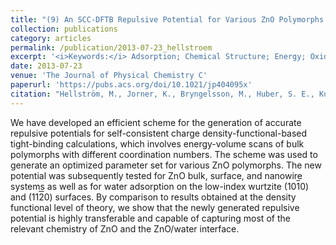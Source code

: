 ```yaml
---
title: "(9) An SCC-DFTB Repulsive Potential for Various ZnO Polymorphs and the ZnO−Water System"
collection: publications
category: articles
permalink: /publication/2013-07-23_hellstroem
excerpt: '<i>Keywords:</i> Adsorption; Chemical Structure; Energy; Oxides; Wurtzite'
date: 2013-07-23
venue: 'The Journal of Physical Chemistry C'
paperurl: 'https://pubs.acs.org/doi/10.1021/jp404095x'
citation: "Hellström, M., Jorner, K., Bryngelsson, M., Huber, S. E., Kullgren, J., Frauenheim, T., & Broqvist, P. (2013). An SCC-DFTB Repulsive Potential for Various ZnO Polymorphs and the ZnO−Water System. <i>The Journal of Physical Chemistry C, 117</i>, 17004-17015."
---
```


We have developed an efficient scheme for the generation of accurate repulsive potentials for self-consistent charge density-functional-based tight-binding calculations, which involves energy-volume scans of bulk polymorphs with different coordination numbers. The scheme was used to generate an optimized parameter set for various ZnO polymorphs. The new potential was subsequently tested for ZnO bulk, surface, and nanowire systems as well as for water adsorption on the low-index wurtzite (10<span style="text-decoration:overline">1</span>0) and (11<span style="text-decoration:overline">2</span>0) surfaces. By comparison to results obtained at the density functional level of theory, we show that the newly generated repulsive potential is highly transferable and capable of capturing most of the relevant chemistry of ZnO and the ZnO/water interface.